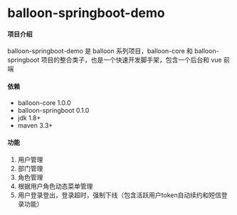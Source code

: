 #  balloon-springboot-demo

#### 项目介绍
balloon-springboot-demo 是 balloon 系列项目，balloon-core 和 balloon-springboot 项目的整合类子，也是一个快速开发脚手架，包含一个后台和 vue 前端


#### 依赖
- balloon-core 1.0.0
- balloon-springboot 0.1.0
- jdk 1.8+
- maven 3.3+





#### 功能
1. 用户管理
2. 部门管理
3. 角色管理
4. 根据用户角色动态菜单管理
5. 用户登录登出，登录超时，强制下线（包含活跃用户token自动续约和短信登录功能）


